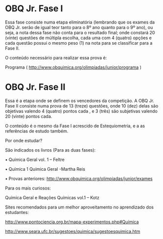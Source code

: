 # OBQ Jr. Fase I

Essa fase consiste numa etapa eliminatória (lembrando que os exames da OBQ Jr. serão de igual teor tanto para o 8º ano quanto para o 9º ano), ou seja, a nota dessa fase não conta para o resultado final; onde constará  20 (vinte) questões de múltipla escolha, cada uma com 4 (quatro) opções e cada questão possui o mesmo peso (1) na nota para se classificar para a  Fase II.

O conteúdo necessário para realizar essa prova é:

Programa ( http://www.obquimica.org/olimpiadas/junior/programa )

# OBQ Jr. Fase II

Essa é a etapa onde se definem os vencedores da competição.
A OBQ Jr. Fase II consiste numa prova de 13 (treze) questões, onde 10 (dez) delas são objetivas valendo 4 (quatro) pontos cada , e 3 (três) são subjetivas valendo 20 (vinte) pontos cada.

O conteúdo é o mesmo da Fase I acrescido de Estequiometria, e a as referências de estudo também.

Por onde estudar?

São indicados os livros (Para as duas fases):

• Química Geral vol. 1 – Feltre

• Química 1 Química Geral -Martha Reis

• Provas anteriores: http://www.obquimica.org/olimpiadas/junior/exames

Para os mais curiosos:

Química Geral e Reações Químicas vol.1 – Kotz

Sites recomendados para um melhor aproveitamento no aprendizado dos estudantes:

http://www.pontociencia.org.br/mapa-experimentos.php#Química

http://www.seara.ufc.br/sugestoes/quimica/sugestoesquimica.htm
